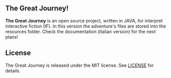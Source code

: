 ## The Great Journey!
**The Great Journey** is an open source project, written in JAVA, for interpret interactive fiction (IF).
In this version the adventure's files are stored into the resources folder.
Check the documentation (italian version) for the next plans!

## License
The Great Journey is released under the MIT license. See [LICENSE](https://github.com/alberto093/the-great-journey/blob/master/LICENSE) for details.
